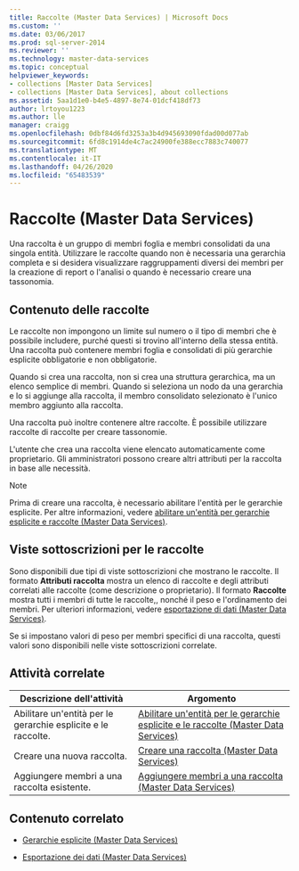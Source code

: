 ```yaml
---
title: Raccolte (Master Data Services) | Microsoft Docs
ms.custom: ''
ms.date: 03/06/2017
ms.prod: sql-server-2014
ms.reviewer: ''
ms.technology: master-data-services
ms.topic: conceptual
helpviewer_keywords:
- collections [Master Data Services]
- collections [Master Data Services], about collections
ms.assetid: 5aa1d1e0-b4e5-4897-8e74-01dcf418df73
author: lrtoyou1223
ms.author: lle
manager: craigg
ms.openlocfilehash: 0dbf84d6fd3253a3b4d945693090fdad00d077ab
ms.sourcegitcommit: 6fd8c1914de4c7ac24900fe388ecc7883c740077
ms.translationtype: MT
ms.contentlocale: it-IT
ms.lasthandoff: 04/26/2020
ms.locfileid: "65483539"
---
```

# <a name="collections-master-data-services"></a>Raccolte (Master Data Services)
  Una raccolta è un gruppo di membri foglia e membri consolidati da una singola entità. Utilizzare le raccolte quando non è necessaria una gerarchia completa e si desidera visualizzare raggruppamenti diversi dei membri per la creazione di report o l'analisi o quando è necessario creare una tassonomia.  
  
## <a name="what-collections-contain"></a>Contenuto delle raccolte  
 Le raccolte non impongono un limite sul numero o il tipo di membri che è possibile includere, purché questi si trovino all'interno della stessa entità. Una raccolta può contenere membri foglia e consolidati di più gerarchie esplicite obbligatorie e non obbligatorie.  
  
 Quando si crea una raccolta, non si crea una struttura gerarchica, ma un elenco semplice di membri. Quando si seleziona un nodo da una gerarchia e lo si aggiunge alla raccolta, il membro consolidato selezionato è l'unico membro aggiunto alla raccolta.  
  
 Una raccolta può inoltre contenere altre raccolte. È possibile utilizzare raccolte di raccolte per creare tassonomie.  
  
 L'utente che crea una raccolta viene elencato automaticamente come proprietario. Gli amministratori possono creare altri attributi per la raccolta in base alle necessità.  
  
> [!NOTE]  
>  Prima di creare una raccolta, è necessario abilitare l'entità per le gerarchie esplicite. Per altre informazioni, vedere [abilitare un'entità per gerarchie esplicite e raccolte &#40;Master Data Services&#41;](enable-an-entity-for-explicit-hierarchies-and-collections-master-data-services.md).  
  
## <a name="subscription-views-for-collections"></a>Viste sottoscrizioni per le raccolte  
 Sono disponibili due tipi di viste sottoscrizioni che mostrano le raccolte. Il formato **Attributi raccolta** mostra un elenco di raccolte e degli attributi correlati alle raccolte (come descrizione o proprietario). Il formato **Raccolte** mostra tutti i membri di tutte le raccolte,, nonché il peso e l'ordinamento dei membri. Per ulteriori informazioni, vedere [esportazione di dati &#40;Master Data Services&#41;](overview-exporting-data-master-data-services.md).  
  
 Se si impostano valori di peso per membri specifici di una raccolta, questi valori sono disponibili nelle viste sottoscrizioni correlate.  
  
## <a name="related-tasks"></a>Attività correlate  
  
|Descrizione dell'attività|Argomento|  
|----------------------|-----------|  
|Abilitare un'entità per le gerarchie esplicite e le raccolte.|[Abilitare un'entità per le gerarchie esplicite e le raccolte &#40;Master Data Services&#41;](enable-an-entity-for-explicit-hierarchies-and-collections-master-data-services.md)|  
|Creare una nuova raccolta.|[Creare una raccolta &#40;Master Data Services&#41;](../../2014/master-data-services/create-a-collection-master-data-services.md)|  
|Aggiungere membri a una raccolta esistente.|[Aggiungere membri a una raccolta &#40;Master Data Services&#41;](../../2014/master-data-services/add-members-to-a-collection-master-data-services.md)|  
  
## <a name="related-content"></a>Contenuto correlato  
  
-   [Gerarchie esplicite &#40;Master Data Services&#41;](../../2014/master-data-services/explicit-hierarchies-master-data-services.md)  
  
-   [Esportazione dei dati &#40;Master Data Services&#41;](overview-exporting-data-master-data-services.md)  
  
  
